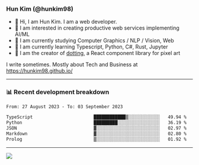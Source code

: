 ### Hun Kim (@hunkim98)

- 👋 Hi, I am Hun Kim. I am a web developer. 
- 🤔 I am interested in creating productive web services implementing AI/ML
- 🔭 I am currently studying Computer Graphics / NLP / Vision, Web 
- 🌱 I am currently learning Typescript, Python, C#, Rust, Jupyter
- 🎨 I am the creator of [dotting](hunkim98.github.io/dotting), a React component library for pixel art

I write sometimes. Mostly about Tech and Business at https://hunkim98.github.io/

---
### 📊 Recent development breakdown
<!--START_SECTION:waka-->

```txt
From: 27 August 2023 - To: 03 September 2023

TypeScript                       ████████████▒░░░░░░░░░░░░   49.94 %
Python                           █████████░░░░░░░░░░░░░░░░   36.19 %
JSON                             ▓░░░░░░░░░░░░░░░░░░░░░░░░   02.97 %
Markdown                         ▓░░░░░░░░░░░░░░░░░░░░░░░░   02.80 %
Prolog                           ▒░░░░░░░░░░░░░░░░░░░░░░░░   01.92 %
```

<!--END_SECTION:waka-->
---

<!-- <div align='center'> -->
  <img align="center" src="https://github-readme-stats.vercel.app/api?username=hunkim98&theme=dark&show_icons=true"/>
<!-- </div> -->
<!--
**hunkim98/hunkim98** is a ✨ _special_ ✨ repository because its `README.md` (this file) appears on your GitHub profile.

Here are some ideas to get you started:

- 🔭 I’m currently working on ...
- 🌱 I’m currently learning ...
- 👯 I’m looking to collaborate on ...
- 🤔 I’m looking for help with ...
- 💬 Ask me about ...
- 📫 How to reach me: ...
- 😄 Pronouns: ...
- ⚡ Fun fact: ...
-->
